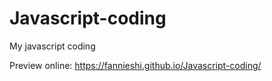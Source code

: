 # Javascript-coding
My javascript coding

Preview online: 
https://fannieshi.github.io/Javascript-coding/
